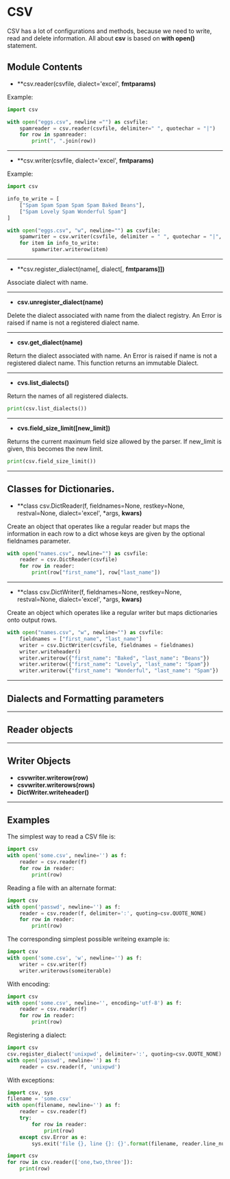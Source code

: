 # CSV

CSV has a lot of configurations and methods, because we need to write, read and delete information. All about **csv** is based on **with open()** statement. 

## Module Contents

- **csv.reader(csvfile, dialect='excel', **fmtparams)**

Example:

```python
import csv

with open("eggs.csv", newline ="") as csvfile:
    spamreader = csv.reader(csvfile, delimiter=" ", quotechar = "|")
    for row in spamreader:
        print(", ".join(row))
```

<hr>

- **csv.writer(csvfile, dialect='excel', **fmtparams)**

Example:

```python
import csv

info_to_write = [
    ["Spam Spam Spam Spam Spam Baked Beans"],
    ["Spam Lovely Spam Wonderful Spam"]
]

with open("eggs.csv", "w", newline="") as csvfile:
    spamwriter = csv.writer(csvfile, delimiter = " ", quotechar = "|", quoting = csv.QUOTE_MINIMAL)
    for item in info_to_write:
        spamwriter.writerow(item)
```

<hr>

- **csv.register_dialect(name[, dialect[, **fmtparams]])**

Associate dialect with name.

<hr>

- **csv.unregister_dialect(name)**

Delete the dialect associated with name from the dialect registry. An Error is raised if name is not a registered dialect name.

<hr>

- **csv.get_dialect(name)**

Return the dialect associated with name. An Error is raised if name is not a registered dialect name. This function returns an immutable Dialect.

<hr>


- **cvs.list_dialects()**

Return the names of all registered dialects.

```python
print(csv.list_dialects())
```

<hr>

- **cvs.field_size_limit(\[new_limit\])**

Returns the current maximum field size allowed by the parser. If new_limit is given, this becomes the new limit.

```python
print(csv.field_size_limit())
```

<hr>

## Classes for Dictionaries. 

- **class csv.DictReader(f, fieldnames=None, restkey=None, restval=None, dialect='excel', *args, **kwars)**

Create an object that operates like a regular reader but maps the information in each row to a dict whose keys are given by the optional fieldnames parameter.

```python
with open("names.csv", newline="") as csvfile:
    reader = csv.DictReader(csvfile)
    for row in reader:
        print(row["first_name"], row["last_name"])
```

<hr>

- **class csv.DictWriter(f, fieldnames=None, restkey=None, restval=None, dialect='excel', *args, **kwars)**

Create an object which operates like a regular writer but maps dictionaries onto output rows.

```python
with open("names.csv", "w", newline="") as csvfile:
    fieldnames = ["first_name", "last_name"]
    writer = csv.DictWriter(csvfile, fieldnames = fieldnames)
    writer.writeheader()
    writer.writerow({"first_name": "Baked", "last_name": "Beans"})
    writer.writerow({"first_name": "Lovely", "last_name": "Spam"})
    writer.writerow({"first_name": "Wonderful", "last_name": "Spam"})
```

<hr>


## Dialects and Formatting parameters


<hr>


## Reader objects


<hr>


## Writer Objects

- **csvwriter.writerow(row)**
- **csvwriter.writerows(rows)**
- **DictWriter.writeheader()**

<hr>

## Examples

The simplest way to read a CSV file is:

```python
import csv
with open('some.csv', newline='') as f:
    reader = csv.reader(f)
    for row in reader:
        print(row)
```

Reading a file with an alternate format:

```python
import csv
with open('passwd', newline='') as f:
    reader = csv.reader(f, delimiter=':', quoting=csv.QUOTE_NONE)
    for row in reader:
        print(row)
```

The corresponding simplest possible writeing example is:

```python
import csv
with open('some.csv', 'w', newline='') as f:
    writer = csv.writer(f)
    writer.writerows(someiterable)
```

With encoding:

```python
import csv
with open('some.csv', newline='', encoding='utf-8') as f:
    reader = csv.reader(f)
    for row in reader:
        print(row)
```

Registering a dialect:

```python
import csv
csv.register_dialect('unixpwd', delimiter=':', quoting=csv.QUOTE_NONE)
with open('passwd', newline='') as f:
    reader = csv.reader(f, 'unixpwd')
```

With exceptions:

```python
import csv, sys
filename = 'some.csv'
with open(filename, newline='') as f:
    reader = csv.reader(f)
    try:
        for row in reader:
            print(row)
    except csv.Error as e:
        sys.exit('file {}, line {}: {}'.format(filename, reader.line_num, e))
```

```python
import csv
for row in csv.reader(['one,two,three']):
    print(row)
```
